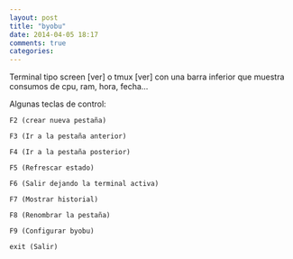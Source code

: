```yaml
---
layout: post
title: "byobu"
date: 2014-04-05 18:17
comments: true
categories: 
---
```

Terminal tipo screen [ver] o tmux [ver] con una barra inferior que muestra consumos de cpu, ram, hora, fecha...

Algunas teclas de control:

	F2 (crear nueva pestaña)

	F3 (Ir a la pestaña anterior)

	F4 (Ir a la pestaña posterior)

	F5 (Refrescar estado)

	F6 (Salir dejando la terminal activa)

	F7 (Mostrar historial)

	F8 (Renombrar la pestaña)

	F9 (Configurar byobu)

	exit (Salir)

